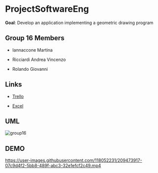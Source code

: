# ProjectSoftwareEng

<b>Goal</b>: Develop an application implementing a geometric drawing program

## Group 16 Members

* Iannaccone Martina
 
* Ricciardi Andrea Vincenzo
 
* Rolando Giovanni

## Links

* [Trello](https://trello.com/b/XJnZBVnG/group16softwareeng)

* [Excel](https://docs.google.com/spreadsheets/d/e/2PACX-1vRMcaPpx2Poh_Vxo-SeMj47TycSukkJ44vhRATRumu_Lr6ifiSudwzSv3CqM_AvoiKS6sZ0RxydDLiW/pubhtml)

## UML

![group16](https://user-images.githubusercontent.com/116253755/207160429-5f86667c-21fb-4aa1-8a3f-5f11c19a3b44.png)

## DEMO

https://user-images.githubusercontent.com/118052231/209473917-07c9d4f2-5bb8-489f-abc3-32e1efcf2c49.mp4


